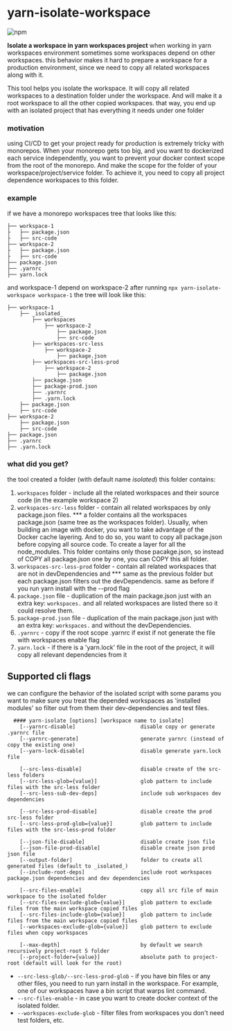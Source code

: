# yarn-isolate-workspace

![npm](https://img.shields.io/npm/v/yarn-isolate-workspace)

**Isolate a workspace in yarn workspaces project**
when working in yarn workspaces environment
sometimes some workspaces depend on other workspaces.
this behavior makes it hard to prepare a workspace for a production environment,
since we need to copy all related workspaces along with it.

This tool helps you isolate the workspace.
It will copy all related workspaces to a destination folder under the workspace.
And will make it a root workspace to all the other copied workspaces.
that way, you end up with an isolated project that has everything it needs under one folder

### motivation

using CI/CD to get your project ready for production is extremely tricky with monorepos.
When your monorepo gets too big, and you want to dockerized each service independently,
you want to prevent your docker context scope from the root of the monorepo.
And make the scope for the folder of your workspace/project/service folder.
To achieve it, you need to copy all project dependence workspaces to this folder.

### example

if we have a monorepo workspaces tree that looks like this:

```
├── workspace-1
├   ├── package.json
├   ├── src-code
├── workspace-2
├   ├── package.json
├   ├── src-code
├── package.json
├── .yarnrc
├── yarn.lock
```

and workspace-1 depend on workspace-2
after running
`npx yarn-isolate-workspace workspace-1`
the tree will look like this:

```
├── workspace-1
    ├── _isolated_
        ├── workspaces
            ├── workspace-2
                ├── package.json
                ├── src-code
        ├── workspaces-src-less
            ├── workspace-2
                ├── package.json
        ├── workspaces-src-less-prod
            ├── workspace-2
                ├── package.json
        ├── package.json
        ├── package-prod.json
        ├── .yarnrc
        ├── .yarn.lock
    ├── package.json
    ├── src-code
├── workspace-2
    ├── package.json
    ├── src-code
├── package.json
├── .yarnrc
├── .yarn.lock
```

### what did you get?

the tool created a folder (with default name _isolated_)
this folder contains:

  1. `workspaces` folder - include all the related workspaces and their source code (in the example workspace 2)
  2. `workspaces-src-less` folder - contain all related workspaces by only package.json files.
*** a folder contains all the workspaces package.json (same tree as the workspaces folder).
Usually, when building an image with docker, you want to take advantage of the Docker cache layering.
And to do so, you want to copy all package.json before copying all source code. To create a layer
for all the node_modules. This folder contains only those pacakge.json,
so instead of COPY all package.json one by one, you can COPY this all folder.
  3. `workspaces-src-less-prod` folder - contain all related workspaces that are not in devDependencies and
*** same as the previous folder but each package.json filters out the devDependencis.
same as before if you run yarn install with the --prod flag
  4. `package.json` file - duplication of the main package.json just with an extra key: `workspaces.`
     and all related workspaces are listed there so it could resolve them.
  5. `package-prod.json` file - duplication of the main package.json just with an extra key: `workspaces.`
     and without the devDependencies.
  6. `.yarnrc` - copy if the root scope .yarnrc if exist if not generate the file with workspaces enable flag
  7. `yarn.lock` - if there is a 'yarn.lock' file in the root of the project,
     it will copy all relevant dependencies from it

## Supported cli flags

we can configure the behavior of the isolated script with some params
you want to make sure you treat the depended workspaces as 'installed modules' so filter out from them
their dev-dependencies and test files.

```
  #### yarn-isolate [options] [workspace name to isolate]
    [--yarnrc-disable]                     disable copy or generate .yarnrc file
    [--yarnrc-generate]                    generate yarnrc (instead of copy the existing one)
    [--yarn-lock-disable]                  disable generate yarn.lock file

    [--src-less-disable]                   disable create of the src-less folders
    [--src-less-glob={value}]              glob pattern to include files with the src-less folder
    [--src-less-sub-dev-deps]              include sub workspaces dev dependencies

    [--src-less-prod-disable]              disable create the prod src-less folder
    [--src-less-prod-glob={value}]         glob pattern to include files with the src-less-prod folder

    [--json-file-disable]                  disable create json file
    [--json-file-prod-disable]             disable create json prod json file
    [--output-folder]                      folder to create all generated files (default to _isolated_)
    [--include-root-deps]                  include root workspaces package.json dependencies and dev dependencies

    [--src-files-enable]                   copy all src file of main workspace to the isolated folder
    [--src-files-exclude-glob={value}]     glob pattern to exclude files from the main workspace copied files
    [--src-files-include-glob={value}]     glob pattern to include files from the main workspace copied files
    [--workspaces-exclude-glob={value}]    glob pattern to exclude files when copy workspaces

    [--max-depth]                          by default we search recursively project-root 5 folder
    [--project-folder={value}]             absolute path to project-root (default will look for the root)
```

* `--src-less-glob/--src-less-prod-glob` - if you have bin files or any other files, you need to run yarn install in the workspace. For example, one of our workspaces have a bin script that warps lint command.
* `--src-files-enable` - in case you want to create docker context of the isolated folder.
* `--workspaces-exclude-glob` - filter files from workspaces you don't need test folders, etc.
